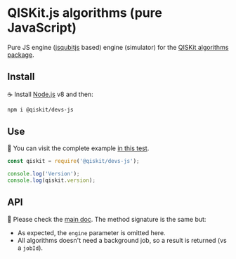 # QISKit.js algorithms (pure JavaScript)

Pure JS engine ([jsqubitjs](https://www.research.ibm.com/ibm-q) based) engine (simulator) for the [QISKit algorithms package](https://github.com/QISKit/qiskit-js/tree/master/packages/qiskit-devs).

## Install

:coffee: Install [Node.js](https://nodejs.org/download) v8 and then:

```sh
npm i @qiskit/devs-js
```

## Use

:pencil: You can visit the complete example [in this test](test/functional.js).

```js
const qiskit = require('@qiskit/devs-js');

console.log('Version');
console.log(qiskit.version);
```

## API

:eyes: Please check the [main doc](../../README.md#API). The method signature is the same but:

* As expected, the `engine` parameter is omitted here.
* All algorithms doesn't need a background job, so a result is returned (vs a `jobId`).

